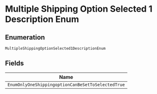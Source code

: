 
# Multiple Shipping Option Selected 1 Description Enum

## Enumeration

`MultipleShippingOptionSelected1DescriptionEnum`

## Fields

| Name |
|  --- |
| `EnumOnlyOneShippingoptionCanBeSetToSelectedTrue` |

